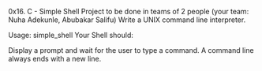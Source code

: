 0x16. C - Simple Shell
Project to be done in teams of 2 people (your team: Nuha Adekunle, Abubakar Salifu)
Write a UNIX command line interpreter.

Usage: simple_shell
Your Shell should:

Display a prompt and wait for the user to type a command. A command line always ends with a new line.

